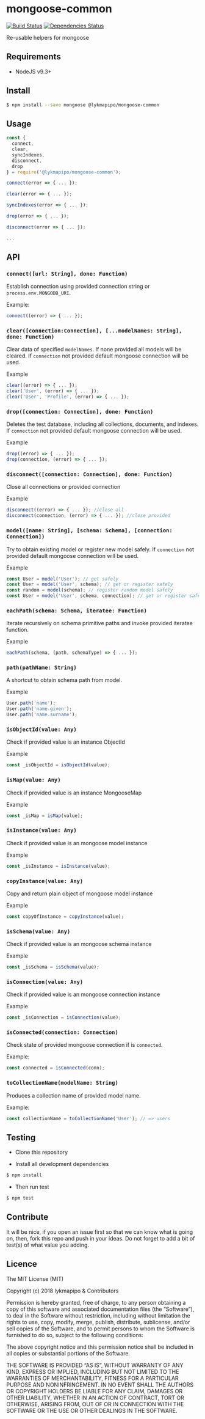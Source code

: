 # mongoose-common

[![Build Status](https://travis-ci.org/lykmapipo/mongoose-common.svg?branch=master)](https://travis-ci.org/lykmapipo/mongoose-common)
[![Dependencies Status](https://david-dm.org/lykmapipo/mongoose-common/status.svg)](https://david-dm.org/lykmapipo/mongoose-common)

Re-usable helpers for mongoose

## Requirements

- NodeJS v9.3+

## Install
```sh
$ npm install --save mongoose @lykmapipo/mongoose-common
```

## Usage

```javascript
const {
  connect,
  clear,
  syncIndexes,
  disconnect,
  drop
} = require('@lykmapipo/mongoose-common');

connect(error => { ... });

clear(error => { ... });

syncIndexes(error => { ... });

drop(error => { ... });

disconnect(error => { ... });

...

```

## API

### `connect([url: String], done: Function)`
Establish connection using provided connection string or `process.env.MONGODB_URI`.

Example:
```js
connect((error) => { ... });
```

### `clear([connection:Connection], [...modelNames: String], done: Function)`
Clear data of specified `modelNames`. If none provided all models will be cleared. If `connection` not provided default mongoose connection will be used.

Example
```js
clear((error) => { ... });
clear('User', (error) => { ... });
clear('User', 'Profile', (error) => { ... });
```

### `drop([connection: Connection], done: Function)`
Deletes the test database, including all collections, documents, and indexes. If `connection` not provided default mongoose connection will be used.

Example
```js
drop((error) => { ... });
drop(connection, (error) => { ... });
```

### `disconnect([connection: Connection], done: Function)`
Close all connections or provided connection

Example
```js
disconnect((error) => { ... }); //close all
disconnect(connection, (error) => { ... }); //close provided
```

### `model([name: String], [schema: Schema], [connection: Connection])`
Try to obtain existing model or register new model safely. If `connection` not provided default mongoose connection will be used.

Example
```js
const User = model('User'); // get safely
const User = model('User', schema); // get or register safely
const random = model(schema); // register random model safely
const User = model('User', schema, connection); // get or register safely
```

### `eachPath(schema: Schema, iteratee: Function)`
Iterate recursively on schema primitive paths and invoke provided iteratee function.

Example
```js
eachPath(schema, (path, schemaType) => { ... });
```

### `path(pathName: String)`
A shortcut to obtain schema path from model.

Example
```js
User.path('name');
User.path('name.given');
User.path('name.surname');
```

### `isObjectId(value: Any)`
Check if provided value is an instance ObjectId

Example
```js
const _isObjectId = isObjectId(value);
```

### `isMap(value: Any)`
Check if provided value is an instance MongooseMap

Example
```js
const _isMap = isMap(value);
```

### `isInstance(value: Any)`
Check if provided value is an mongoose model instance

Example
```js
const _isInstance = isInstance(value);
```

### `copyInstance(value: Any)`
Copy and return plain object of mongoose model instance

Example
```js
const copyOfInstance = copyInstance(value);
```

### `isSchema(value: Any)`
Check if provided value is an mongoose schema instance

Example
```js
const _isSchema = isSchema(value);
```

### `isConnection(value: Any)`
Check if provided value is an mongoose connection instance

Example
```js
const _isConnection = isConnection(value);
```

### `isConnected(connection: Connection)`
Check state of provided mongoose connection if is `connected`.

Example:
```js
const connected = isConnected(conn);
```

### `toCollectionName(modelName: String)`
Produces a collection name of provided model name.

Example:
```js
const collectionName = toCollectionName('User'); // => users
```


## Testing
* Clone this repository

* Install all development dependencies
```sh
$ npm install
```
* Then run test
```sh
$ npm test
```

## Contribute
It will be nice, if you open an issue first so that we can know what is going on, then, fork this repo and push in your ideas. Do not forget to add a bit of test(s) of what value you adding.

## Licence
The MIT License (MIT)

Copyright (c) 2018 lykmapipo & Contributors

Permission is hereby granted, free of charge, to any person obtaining a copy of this software and associated documentation files (the “Software”), to deal in the Software without restriction, including without limitation the rights to use, copy, modify, merge, publish, distribute, sublicense, and/or sell copies of the Software, and to permit persons to whom the Software is furnished to do so, subject to the following conditions:

The above copyright notice and this permission notice shall be included in all copies or substantial portions of the Software.

THE SOFTWARE IS PROVIDED “AS IS”, WITHOUT WARRANTY OF ANY KIND, EXPRESS OR IMPLIED, INCLUDING BUT NOT LIMITED TO THE WARRANTIES OF MERCHANTABILITY, FITNESS FOR A PARTICULAR PURPOSE AND NONINFRINGEMENT. IN NO EVENT SHALL THE AUTHORS OR COPYRIGHT HOLDERS BE LIABLE FOR ANY CLAIM, DAMAGES OR OTHER LIABILITY, WHETHER IN AN ACTION OF CONTRACT, TORT OR OTHERWISE, ARISING FROM, OUT OF OR IN CONNECTION WITH THE SOFTWARE OR THE USE OR OTHER DEALINGS IN THE SOFTWARE. 